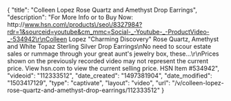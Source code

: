 {
    "title": "Colleen Lopez Rose Quartz and Amethyst Drop Earrings",
    "description": "For More Info or to Buy Now: http:\/\/www.hsn.com\/products\/seo\/8327984?rdr=1&sourceid=youtube&cm_mmc=Social-_-Youtube-_-ProductVideo-_-534942\r\nColleen Lopez \"Charming Discovery\" Rose Quartz, Amethyst and White Topaz Sterling Silver Drop Earrings\nNo need to scour estate sales or rummage through your great aunt's jewelry box, these...\r\nPrices shown on the previously recorded video may not represent the current price.  View hsn.com to view the current selling price. HSN Item #534942",
    "videoid": "112333512",
    "date_created": "1497381904",
    "date_modified": "1503417129",
    "type": "captivate",
    "layout": "video",
    "url": "\/v\/colleen-lopez-rose-quartz-and-amethyst-drop-earrings\/112333512"
}